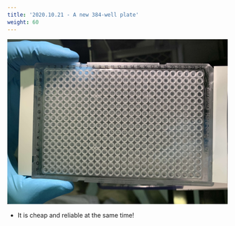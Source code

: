 ```yaml
---
title: '2020.10.21 - A new 384-well plate'
weight: 60
---
```


![](/labpics/2020/20201021.jpg)

- It is cheap and reliable at the same time!